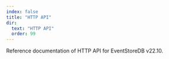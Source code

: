 ```yaml
---
index: false
title: "HTTP API"
dir:
  text: "HTTP API"
  order: 99
---
```


Reference documentation of HTTP API for EventStoreDB v22.10.

<Catalog/>
